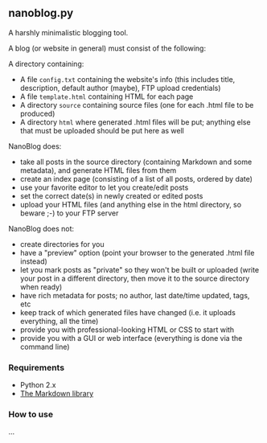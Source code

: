 ## nanoblog.py ##

A harshly minimalistic blogging tool.

A blog (or website in general) must consist of the following:

A directory containing:

* A file `config.txt` containing the website's info (this includes
  title, description, default author (maybe), FTP upload credentials)
* A file `template.html` containing HTML for each page
* A directory `source` containing source files (one for each .html file
  to be produced)
* A directory `html` where generated .html files will be put; anything
  else that must be uploaded should be put here as well

NanoBlog does:

* take all posts in the source directory (containing Markdown and some
  metadata), and generate HTML files from them
* create an index page (consisting of a list of all posts, ordered by
  date)
* use your favorite editor to let you create/edit posts
* set the correct date(s) in newly created or edited posts
* upload your HTML files (and anything else in the html directory, so
  beware ;-) to your FTP server

NanoBlog does not:

* create directories for you
* have a "preview" option (point your browser to the generated .html
  file instead)
* let you mark posts as "private" so they won't be built or uploaded (write your
  post in a different directory, then move it to the source directory when ready)
* have rich metadata for posts; no author, last date/time updated, tags,
  etc
* keep track of which generated files have changed (i.e. it uploads
  everything, all the time)
* provide you with professional-looking HTML or CSS to start with
* provide you with a GUI or web interface (everything is done via the
  command line)

### Requirements ###

* Python 2.x
* [The Markdown library](https://pypi.python.org/pypi/Markdown/)

### How to use ###

...

